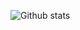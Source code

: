 ![Github stats](https://github-readme-stats.vercel.app/api?username=youssifhegab&theme=highcontrast&show_icons=true&count_private=true)
